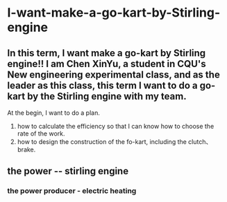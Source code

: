 # I-want-make-a-go-kart-by-Stirling-engine
In this term, I want make a go-kart by Stirling engine!!
I am Chen XinYu, a student in CQU's New engineering experimental class, and as the leader as this class, this term I want to do a go-kart by the Stirling engine with my team.
---
At the begin, I want to do a plan.
1. how to calculate the efficiency so that I can know how to choose the rate of the work.
2. how to design the construction of the fo-kart, including the clutch、brake.

## the power -- stirling engine

### the power producer - electric heating
